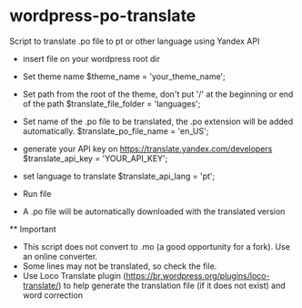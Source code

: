 # wordpress-po-translate
Script to translate .po file to pt or other language using Yandex API

- insert file on your wordpress root dir
- Set theme name
  $theme_name = 'your_theme_name';
  
- Set path from the root of the theme, don't put '/' at the beginning or end of the path
  $translate_file_folder = 'languages';
  
- Set name of the .po file to be translated, the .po extension will be added automatically.
  $translate_po_file_name = 'en_US';
  
- generate your API key on https://translate.yandex.com/developers
  $translate_api_key = 'YOUR_API_KEY';
  
- set language to translate
  $translate_api_lang = 'pt';

- Run file

- A .po file will be automatically downloaded with the translated version

** Important
- This script does not convert to .mo (a good opportunity for a fork). Use an online converter.
- Some lines may not be translated, so check the file.
- Use Loco Translate plugin (https://br.wordpress.org/plugins/loco-translate/) to help generate the translation file (if it does not exist) and word correction
